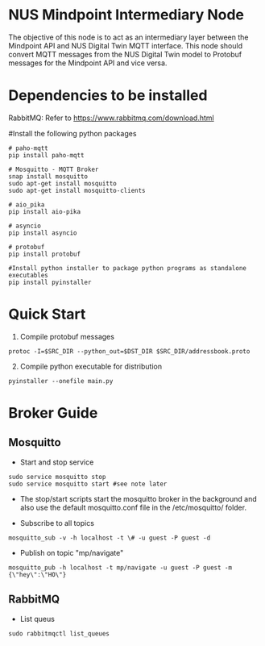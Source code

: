 # NUS Mindpoint Intermediary Node

The objective of this node is to act as an intermediary layer between the Mindpoint API and NUS Digital Twin MQTT interface.
This node should convert MQTT messages from the NUS Digital Twin model to Protobuf messages for the Mindpoint API and vice versa.

# Dependencies to be installed

RabbitMQ: Refer to https://www.rabbitmq.com/download.html


#Install the following python packages
```
# paho-mqtt
pip install paho-mqtt

# Mosquitto - MQTT Broker
snap install mosquitto
sudo apt-get install mosquitto
sudo apt-get install mosquitto-clients

# aio_pika
pip install aio-pika

# asyncio
pip install asyncio

# protobuf
pip install protobuf

#Install python installer to package python programs as standalone executables
pip install pyinstaller
```

# Quick Start

1. Compile protobuf messages
```
protoc -I=$SRC_DIR --python_out=$DST_DIR $SRC_DIR/addressbook.proto
```

2. Compile python executable for distribution
```
pyinstaller --onefile main.py
```

# Broker Guide
## Mosquitto

- Start and stop service
```
sudo service mosquitto stop
sudo service mosquitto start #see note later
```

- The stop/start scripts start the mosquitto broker in the background and also use the default mosquitto.conf file in the /etc/mosquitto/ folder.

- Subscribe to all topics
```
mosquitto_sub -v -h localhost -t \# -u guest -P guest -d
```

- Publish on topic "mp/navigate"
```
mosquitto_pub -h localhost -t mp/navigate -u guest -P guest -m {\"hey\":\"HO\"} 
```

## RabbitMQ 

- List queus
```
sudo rabbitmqctl list_queues
```

